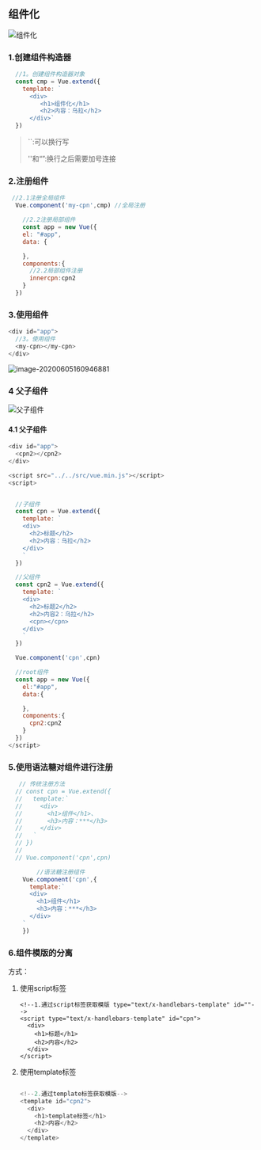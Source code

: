 ## 组件化

![组件化](https://cdn.jsdelivr.net/gh/Sherlockouo/PicBase/img/learn/组件化.png)

### 1.创建组件构造器

```js
  //1。创建组件构造器对象
  const cmp = Vue.extend({
    template: `
      <div>
         <h1>组件化</h1>
         <h2>内容：乌拉</h2>
      </div>`
  })
```

> ``:可以换行写
>
> ''和“”:换行之后需要加号连接

### 2.注册组件

```js
 //2.1注册全局组件
  Vue.component('my-cpn',cmp) //全局注册

	//2.2注册局部组件
	const app = new Vue({
    el: "#app",
    data: {

    },
    components:{
      //2.2局部组件注册
      innercpn:cpn2
    }
  })
```



### 3.使用组件

```js
<div id="app">
  //3。使用组件
  <my-cpn></my-cpn>
</div>
```



![image-20200605160946881](https://cdn.jsdelivr.net/gh/Sherlockouo/PicBase/img/learn/image-20200605160946881.png)





### 4 父子组件

![父子组件](https://cdn.jsdelivr.net/gh/Sherlockouo/PicBase/img/learn/父子组件.png)

#### 4.1 父子组件

```js
<div id="app">
  <cpn2></cpn2>
</div>

<script src="../../src/vue.min.js"></script>
<script>


  //子组件
  const cpn = Vue.extend({
    template: `
    <div>
      <h2>标题</h2>
      <h2>内容：乌拉</h2>
    </div>
    `
  })

  //父组件
  const cpn2 = Vue.extend({
    template: `
    <div>
      <h2>标题2</h2>
      <h2>内容2：乌拉</h2>
      <cpn></cpn>
    </div>
    `
  })

  Vue.component('cpn',cpn)

  //root组件
  const app = new Vue({
    el:"#app",
    data:{

    },
    components:{
      cpn2:cpn2
    }
  })
</script>
```



### 5.使用语法糖对组件进行注册

```js
   // 传统注册方法
  // const cpn = Vue.extend({
  //   template:`
  //     <div>
  //       <h1>组件</h1>、
  //       <h3>内容：***</h3>
  //     </div>
  //   `
  // })
  //
  // Vue.component('cpn',cpn)

		//语法糖注册组件
    Vue.component('cpn',{
      template:`
      <div>
        <h1>组件</h1>
        <h3>内容：***</h3>
      </div>
    `
    })
```



### 6.组件模版的分离

方式：

1. 使用script标签

   ```vue
   <!--1.通过script标签获取模版 type="text/x-handlebars-template" id=""-->
   <script type="text/x-handlebars-template" id="cpn">
     <div>
       <h1>标题</h1>
       <h2>内容</h2>
     </div>
   </script>
   
   ```

   

2. 使用template标签

   ```js
   
   <!--2.通过template标签获取模版-->
   <template id="cpn2">
     <div>
       <h1>template标签</h1>
       <h2>内容</h2>
     </div>
   </template>
   ```

   